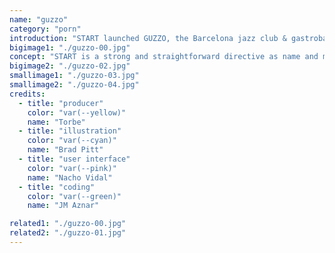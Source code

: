 ```yaml
---
name: "guzzo"
category: "porn"
introduction: "START launched GUZZO, the Barcelona jazz club & gastrobar. A contest by art lovers, for art lovers, START connected established and emerging artists worldwide. The identity and website invite guests to interact with art and support freedom of expression."
bigimage1: "./guzzo-00.jpg"
concept: "START is a strong and straightforward directive as name and mission: Begin! Create! Bare walls and blank posters guided creatives to an interactive website with contest details. Photographers, graphic artists, and videographers competed and contributed to START, filling GUZZO with top quality artwork."
bigimage2: "./guzzo-02.jpg"
smallimage1: "./guzzo-03.jpg"
smallimage2: "./guzzo-04.jpg"
credits:
  - title: "producer"
    color: "var(--yellow)"
    name: "Torbe"
  - title: "illustration"
    color: "var(--cyan)"
    name: "Brad Pitt"
  - title: "user interface"
    color: "var(--pink)"
    name: "Nacho Vidal"
  - title: "coding"
    color: "var(--green)"
    name: "JM Aznar"

related1: "./guzzo-00.jpg"
related2: "./guzzo-01.jpg"
---
```

